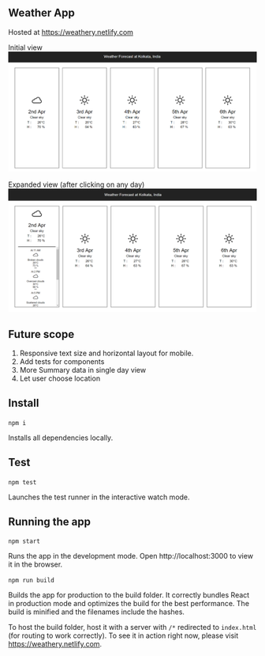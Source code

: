 Weather App
-------------
Hosted at https://weathery.netlify.com

Initial view
![Screenshot Initial](./screenshot_init.png)

Expanded view (after clicking on any day)
![Screenshot Expanded](./screenshot_expanded.png)

Future scope
------------
1. Responsive text size and horizontal layout for mobile.
2. Add tests for components
3. More Summary data in single day view
4. Let user choose location

Install
--------
`npm i`

Installs all dependencies locally.

Test
-----
`npm test`

Launches the test runner in the interactive watch mode.


Running the app
---------------
`npm start`

Runs the app in the development mode.
Open http://localhost:3000 to view it in the browser.

`npm run build`

Builds the app for production to the build folder.
It correctly bundles React in production mode and optimizes the build for the best performance.
The build is minified and the filenames include the hashes.

To host the build folder, host it with a server with `/*` redirected to `index.html` (for routing to work correctly).
To see it in action right now, please visit https://weathery.netlify.com.
